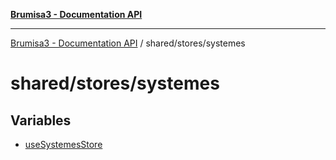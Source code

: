 [**Brumisa3 - Documentation API**](../../../README.md)

***

[Brumisa3 - Documentation API](../../../README.md) / shared/stores/systemes

# shared/stores/systemes

## Variables

- [useSystemesStore](variables/useSystemesStore.md)
